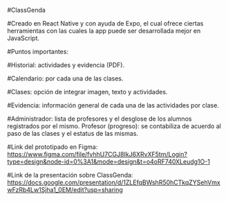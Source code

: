 #ClassGenda

#Creado en React Native y con ayuda de Expo, el cual ofrece ciertas herramientas con las cuales la app puede ser desarrollada mejor en JavaScript.

#Puntos importantes:

#Historial: actividades y evidencia (PDF).

#Calendario: por cada una de las clases.

#Clases: opción de integrar imagen, texto y actividades.

#Evidencia: información general de cada una de las actividades por clase.

#Administrador: lista de profesores y el desglose de los alumnos registrados por el mismo.
Profesor (progreso): se contabiliza de acuerdo al paso de las clases y el estatus de las mismas.

#Link del prototipado en Figma: https://www.figma.com/file/fvhhU7CGJ8IkJ6XRvXF5tm/Login?type=design&node-id=0%3A1&mode=design&t=o4oRF740XLeudg1O-1

#Link de la presentación sobre ClassGenda: https://docs.google.com/presentation/d/1ZLEfqBWshR50hCTkqZYSehVmxwFzRb4Lw1Sjha1_0EM/edit?usp=sharing
